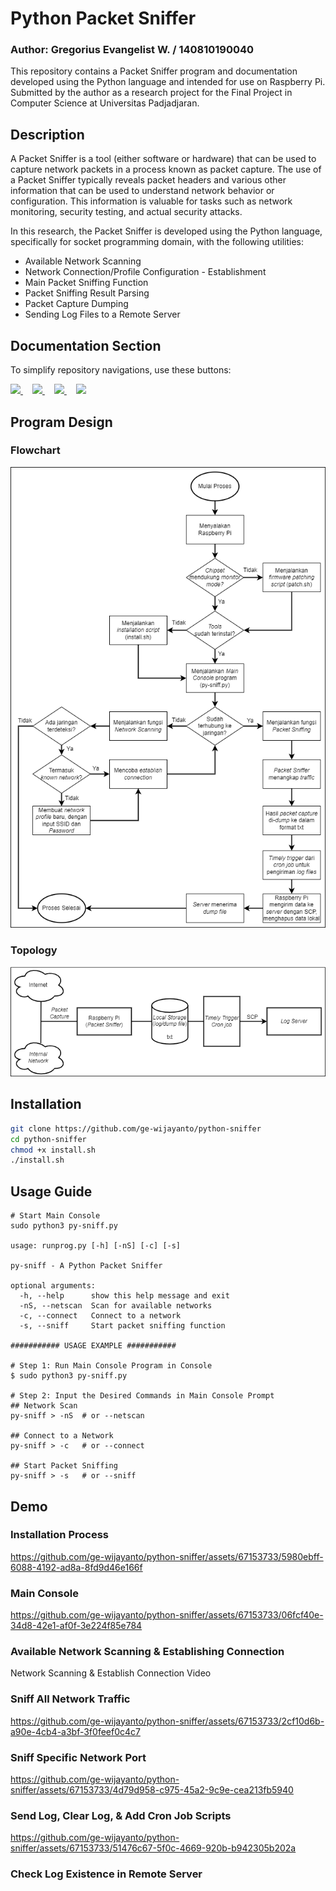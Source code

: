 # Python Packet Sniffer
### Author: Gregorius Evangelist W. / 140810190040


This repository contains a Packet Sniffer program and documentation developed using the Python language and intended for use on Raspberry Pi. Submitted by the author as a research project for the Final Project in Computer Science at Universitas Padjadjaran.


## Description
A Packet Sniffer is a tool (either software or hardware) that can be used to capture network packets in a process known as packet capture. The use of a Packet Sniffer typically reveals packet headers and various other information that can be used to understand network behavior or configuration. This information is valuable for tasks such as network monitoring, security testing, and actual security attacks.

In this research, the Packet Sniffer is developed using the Python language, specifically for socket programming domain, with the following utilities:
* Available Network Scanning
* Network Connection/Profile Configuration - Establishment
* Main Packet Sniffing Function
* Packet Sniffing Result Parsing
* Packet Capture Dumping
* Sending Log Files to a Remote Server


## Documentation Section
To simplify repository navigations, use these buttons:
<p>
    <a style="margin-right: 15px;" href="https://github.com/ge-wijayanto/python-sniffer#program-design">
        <img src="https://images-ext-2.discordapp.net/external/_vwOEpICdyxopjRrRwKZbtIV4Rln0b1WWrlYzh83GaI/%3Ft%3DDESIGN%26f%3DUbuntu-Bold%26ts%3D18%26tc%3Dfff%26hp%3D10%26vp%3D12%26w%3D105%26h%3D40%26c%3D12%26bgt%3Dunicolored%26bgc%3D45d27e%26be%3D1/https/dabuttonfactory.com/button.png">
    </a>
    <a style="margin-right: 15px;" href="https://github.com/ge-wijayanto/python-sniffer#installation">
        <img src="https://images-ext-2.discordapp.net/external/SRGXHDYU2YmkjYACWIaLxjR_-FZq--oykeLT4YdygCc/%3Ft%3DINSTALL%26f%3DUbuntu-Bold%26ts%3D18%26tc%3Dfff%26hp%3D10%26vp%3D12%26w%3D105%26h%3D40%26c%3D12%26bgt%3Dunicolored%26bgc%3D45d27e%26be%3D1/https/dabuttonfactory.com/button.png">
    </a>
    <a style="margin-right: 15px;" href="https://github.com/ge-wijayanto/python-sniffer#usage-guide">
        <img src="https://images-ext-1.discordapp.net/external/fBTMixxR9UPwNZY_I7rdseNmVAXBwQxCrWf3v5QjFug/%3Ft%3DUSAGE%26f%3DUbuntu-Bold%26ts%3D18%26tc%3Dfff%26hp%3D10%26vp%3D12%26w%3D105%26h%3D40%26c%3D12%26bgt%3Dunicolored%26bgc%3D45d27e%26be%3D1/https/dabuttonfactory.com/button.png">
    </a>
    <a style="margin-right: 15px;" href="https://github.com/ge-wijayanto/python-sniffer#demo">
        <img src="https://images-ext-1.discordapp.net/external/chF6kcQLINux4nRyKM3zfcMXTVnJALJGFp6-vGnZ3XE/%3Ft%3DDEMO%26f%3DUbuntu-Bold%26ts%3D18%26tc%3Dfff%26hp%3D10%26vp%3D12%26w%3D105%26h%3D40%26c%3D12%26bgt%3Dunicolored%26bgc%3D45d27e%26be%3D1/https/dabuttonfactory.com/button.png">
    </a>
</p>


## Program Design
### Flowchart
![Flowchart](img/Flowchart.png)
### Topology
![Topologi](img/Topologi.png)


## Installation
```sh
git clone https://github.com/ge-wijayanto/python-sniffer
cd python-sniffer
chmod +x install.sh
./install.sh
```


## Usage Guide
```
# Start Main Console
sudo python3 py-sniff.py

usage: runprog.py [-h] [-nS] [-c] [-s]

py-sniff - A Python Packet Sniffer

optional arguments:
  -h, --help      show this help message and exit
  -nS, --netscan  Scan for available networks
  -c, --connect   Connect to a network
  -s, --sniff     Start packet sniffing function

########### USAGE EXAMPLE ###########

# Step 1: Run Main Console Program in Console
$ sudo python3 py-sniff.py

# Step 2: Input the Desired Commands in Main Console Prompt
## Network Scan
py-sniff > -nS  # or --netscan

## Connect to a Network
py-sniff > -c   # or --connect

## Start Packet Sniffing
py-sniff > -s   # or --sniff
```


## Demo
### Installation Process
https://github.com/ge-wijayanto/python-sniffer/assets/67153733/5980ebff-6088-4192-ad8a-8fd9d46e166f
### Main Console
https://github.com/ge-wijayanto/python-sniffer/assets/67153733/06fcf40e-34d8-42e1-af0f-3e224f85e784
### Available Network Scanning & Establishing Connection
Network Scanning & Establish Connection Video
### Sniff All Network Traffic
https://github.com/ge-wijayanto/python-sniffer/assets/67153733/2cf10d6b-a90e-4cb4-a3bf-3f0feef0c4c7
### Sniff Specific Network Port
https://github.com/ge-wijayanto/python-sniffer/assets/67153733/4d79d958-c975-45a2-9c9e-cea213fb5940
### Send Log, Clear Log, & Add Cron Job Scripts
https://github.com/ge-wijayanto/python-sniffer/assets/67153733/51476c67-5f0c-4669-920b-b942305b202a
### Check Log Existence in Remote Server
